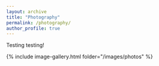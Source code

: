 ```yaml
---
layout: archive
title: "Photography"
permalink: /photography/
author_profile: true
---
```


Testing testing!

{% include image-gallery.html folder="/images/photos" %}